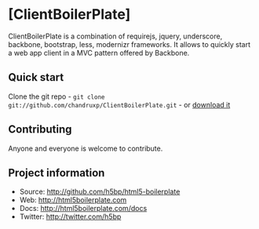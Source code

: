 # [ClientBoilerPlate]

ClientBoilerPlate is a combination of requirejs, jquery, underscore, backbone, bootstrap, less, modernizr frameworks. It allows to quickly start a web app client in a MVC pattern offered by Backbone.  

## Quick start

Clone the git repo - `git clone git://github.com/chandruxp/ClientBoilerPlate.git` - or [download it](https://github.com/chandruxp/ClientBoilerPlate/zipball/master)



## Contributing

Anyone and everyone is welcome to contribute.


## Project information

* Source: http://github.com/h5bp/html5-boilerplate
* Web: http://html5boilerplate.com
* Docs: http://html5boilerplate.com/docs
* Twitter: http://twitter.com/h5bp


